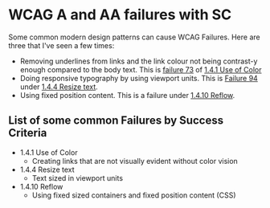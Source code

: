 # WCAG A and AA failures with SC

Some common modern design patterns can cause WCAG Failures. Here are three that I've seen a few times:

- Removing underlines from links and the link colour not being contrast-y enough compared to the body text. This is [failure 73](https://www.w3.org/WAI/WCAG21/Techniques/failures/F73.html) of [1.4.1 Use of Color](https://www.w3.org/WAI/WCAG21/quickref/?currentsidebar=%23col_overview&techniques=sufficient%2Cadvisory&technologies=smil%2Cpdf%2Cflash%2Csl#use-of-color)
- Doing responsive typography by using viewport units. This is [Failure 94](https://www.w3.org/WAI/WCAG21/Techniques/failures/F94.html) under [1.4.4 Resize text](https://www.w3.org/WAI/WCAG21/quickref/?currentsidebar=%23col_overview&techniques=sufficient%2Cadvisory&technologies=smil%2Cpdf%2Cflash%2Csl#resize-text).
- Using fixed position content. This is a failure under [1.4.10 Reflow](https://www.w3.org/WAI/WCAG21/quickref/?currentsidebar=%23col_overview&techniques=sufficient%2Cadvisory&technologies=smil%2Cpdf%2Cflash%2Csl#reflow).

## List of some common Failures by Success Criteria

- 1.4.1 Use of Color
    - Creating links that are not visually evident without color vision
- 1.4.4 Resize text
    - Text sized in viewport units
- 1.4.10 Reflow
    - Using fixed sized containers and fixed position content (CSS)
